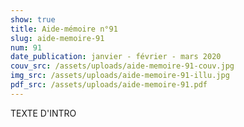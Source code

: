 ```yaml
---
show: true
title: Aide-mémoire n°91
slug: aide-memoire-91
num: 91
date_publication: janvier - février - mars 2020
couv_src: /assets/uploads/aide-memoire-91-couv.jpg
img_src: /assets/uploads/aide-memoire-91-illu.jpg
pdf_src: /assets/uploads/aide-memoire-91.pdf
---
```


TEXTE D'INTRO

